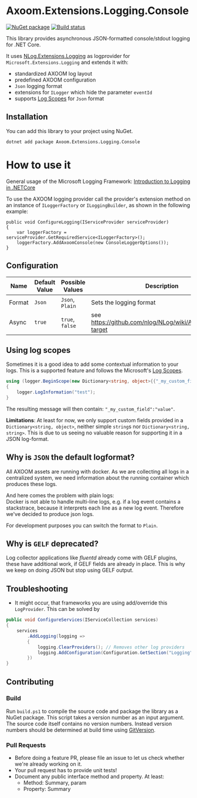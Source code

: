 # Axoom.Extensions.Logging.Console

[![NuGet package](https://img.shields.io/nuget/v/Axoom.Extensions.Logging.Console.svg)](https://www.nuget.org/packages/Axoom.Extensions.Logging.Console/)
[![Build status](https://img.shields.io/appveyor/ci/AXOOM/axoom-extensions-logging-console.svg)](https://ci.appveyor.com/project/AXOOM/axoom-extensions-logging-console)

This library provides asynchronous JSON-formatted console/stdout logging for .NET Core.

It uses [NLog.Extensions.Logging](https://github.com/NLog/NLog.Extensions.Logging) as logprovider for `Microsoft.Extensions.Logging` and extends it with:

  * standardized AXOOM log layout
  * predefined AXOOM configuration
  * `Json` logging format
  * extensions for `ILogger` which hide the parameter `eventId`
  * supports [Log Scopes](https://docs.microsoft.com/en-us/aspnet/core/fundamentals/logging/?tabs=aspnetcore2x#log-scopes) for `Json` format

## Installation
You can add this library to your project using NuGet.

```
dotnet add package Axoom.Extensions.Logging.Console
```

# How to use it
General usage of the Microsoft Logging Framework: [Introduction to Logging in .NETCore](https://docs.microsoft.com/en-us/aspnet/core/fundamentals/logging)   

To use the AXOOM logging provider call the provider's extension method on an instance of `ILoggerFactory` or `ILoggingBuilder`, as shown in the following example:

```
public void ConfigureLogging(IServiceProvider serviceProvider)
{
    var loggerFactory = serviceProvider.GetRequiredService<ILoggerFactory>();
    loggerFactory.AddAxoomConsole(new ConsoleLoggerOptions());
}
```

## Configuration
| Name   | Default Value | Possible Values | Description                                               |
| ------ | ------------- | --------------- | --------------------------------------------------------- |
| Format | `Json`        | `Json`, `Plain` | Sets the logging format                                   |
| Async  | `true`        | `true`, `false` | see https://github.com/nlog/NLog/wiki/AsyncWrapper-target |

## Using log scopes
Sometimes it is a good idea to add some contextual information to your logs.
This is a supported feature and follows the Microsoft's [Log Scopes](https://docs.microsoft.com/en-us/aspnet/core/fundamentals/logging/?tabs=aspnetcore2x#log-scopes).

```c#
using (logger.BeginScope(new Dictionary<string, object>{{"_my_custom_field", "value"}}))
{
    logger.LogInformation("test");
}
```

The resulting message will then contain: `"_my_custom_field":"value"`.

__Limitations__:
At least for now, we only support custom fields provided in a `Dictionary<string, object>`, neither simple `string`s nor `Dictionary<string, string>`. 
This is due to us seeing no valuable reason for supporting it in a JSON log-format.

## Why is `JSON` the default logformat?
All AXOOM assets are running with docker. As we are collecting all logs in a centralized system, we need information about the running container which produces these logs. 

And here comes the problem with plain logs:  
Docker is not able to handle multi-line logs, e.g. if a log event contains a stackstrace, because it interprets each line as a new log event.
Therefore we've decided to produce json logs.

For development purposes you can switch the format to `Plain`.

## Why is `GELF` deprecated?
Log collector applications like _fluentd_ already come with GELF plugins, these have additional work, if GELF fields are already in place.
This is why we keep on doing JSON but stop using GELF output.

## Troubleshooting

* It might occur, that frameworks you are using add/override this `LogProvider`. This can be solved by 
```c#
public void ConfigureServices(IServiceCollection services)
{
    services
        .AddLogging(logging =>
        {  
            logging.ClearProviders(); // Removes other log providers
            logging.AddConfiguration(Configuration.GetSection("Logging")))
        })
}
```

## Contributing

### Build
Run `build.ps1` to compile the source code and package the library as a NuGet package.
This script takes a version number as an input argument. The source code itself contains no version numbers. Instead version numbers should be determined at build time using [GitVersion](https://gitversion.readthedocs.io).

### Pull Requests
* Before doing a feature PR, please file an issue to let us check whether we're already working on it.
* Your pull request has to provide unit tests!
* Document any public interface method and property. At least:
  * Method: Summary, param
  * Property: Summary
